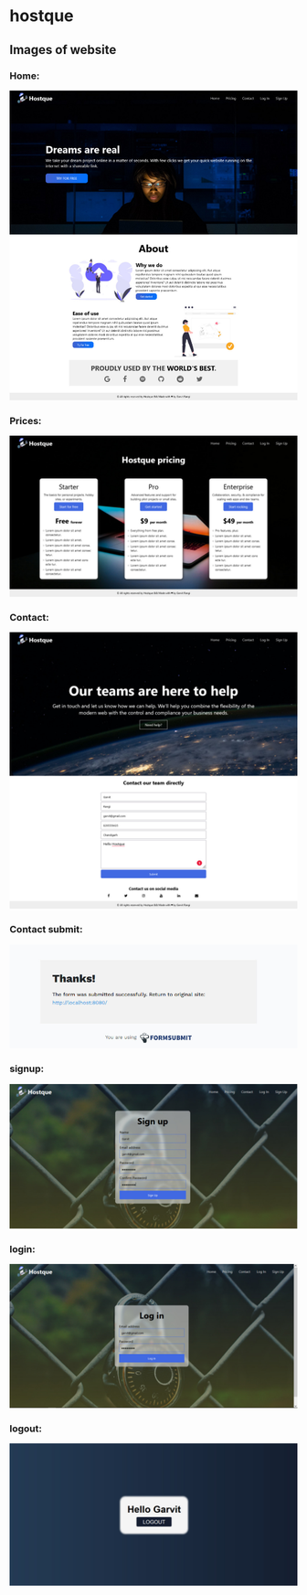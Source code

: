 # hostque

## Images  of website
### Home:
![](git-img/home.jpeg)


### Prices:
![](git-img/prices.jpeg)

### Contact:
![](git-img/contact-form.jpeg)


### Contact submit:
![](git-img/contact.jpeg)

### signup:
![](git-img/signup.jpeg)

### login:
![](git-img/login.jpeg)

### logout:
![](git-img/logout.jpeg)
